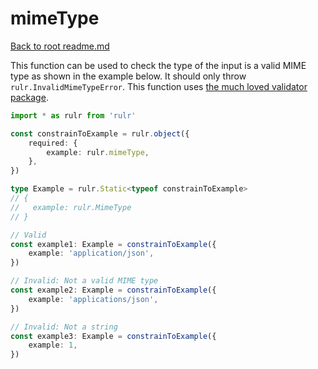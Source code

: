 # mimeType

[Back to root readme.md](../../../readme.md)

This function can be used to check the type of the input is a valid MIME type as shown in the example below. It should only throw `rulr.InvalidMimeTypeError`. This function uses [the much loved validator package](https://github.com/validatorjs/validator.js).

```ts
import * as rulr from 'rulr'

const constrainToExample = rulr.object({
	required: {
		example: rulr.mimeType,
	},
})

type Example = rulr.Static<typeof constrainToExample>
// {
//   example: rulr.MimeType
// }

// Valid
const example1: Example = constrainToExample({
	example: 'application/json',
})

// Invalid: Not a valid MIME type
const example2: Example = constrainToExample({
	example: 'applications/json',
})

// Invalid: Not a string
const example3: Example = constrainToExample({
	example: 1,
})
```
